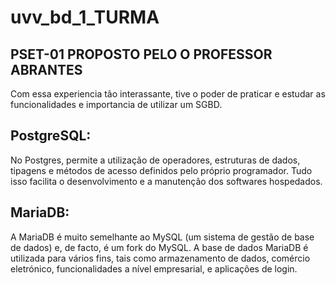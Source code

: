 # uvv_bd_1_TURMA
## PSET-01 PROPOSTO PELO O PROFESSOR ABRANTES
Com essa experiencia tão interassante, tive o poder de praticar e estudar as funcionalidades e importancia de utilizar um SGBD.
## PostgreSQL:
  No Postgres, permite a utilização de operadores, estruturas de dados, tipagens e métodos de acesso definidos pelo próprio programador. Tudo isso facilita o desenvolvimento e a manutenção dos softwares hospedados.
## MariaDB: 
   A MariaDB é muito semelhante ao MySQL (um sistema de gestão de base de dados) e, de facto, é um fork do MySQL. A base de dados MariaDB é utilizada para vários fins, tais como armazenamento de dados, comércio eletrónico, funcionalidades a nível empresarial, e aplicações de login.
